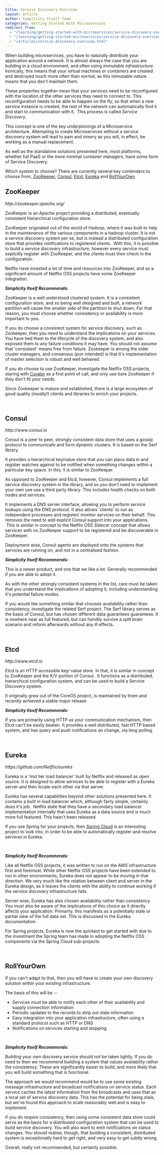 ```yaml
---
title: Service Discovery Overview
layout: article
author: Simplicity Itself Team
categories: Getting Started With Microservices
redirect_from: 
  - "/learning/getting-started-with-microservices/service-discovery-overview.html"
  - "/learning/getting-started-microservices/service-discovery-overview/index.html"
  - "/articles/service-discovery-overview.html"
---
```



When building microservices, you have to naturally distribute your application around a network. It is almost always the case that you are building in a cloud environment, and often using <em>immutable infrastructure</em>. Ironically, this means that your virtual machines or containers are created and destroyed much more often than normal, as this immutable nature means that you don't maintain them.

These properties together mean that your services need to be reconfigured with the location of the other services they need to connect to. This reconfiguration needs to be able to happen on the fly, so that when a new service instance is created, the rest of the network can automatically find it and start to communication with it.  This process is called <em>Service Discovery</em>.

This concept is one of the key underpinnings of a Microservice architecture. Attempting to create Microservices without a service discovery system will lead to pain and misery as you will, in effect, be working as a manual replacement.

As well as the standalone solutions presented here, most platforms, whether full PaaS or the more minimal container managers, have some form of Service Discovery.

Which system to choose?
<a name="zookeeper"></a>
There are currently several key contenders to choose from, <a href="#zookeeper">ZooKeeper</a>, <a href="#consul">Consul</a>, <a href="#etcd">Etcd</a>, <a href="#eureka">Eureka</a> and <a href="#rollown">RollYourOwn</a>
<h2>ZooKeeper</h2>
<em>http://zookeeper.apache.org/</em>

ZooKeeper is an Apache project providing a distributed, eventually consistent hierarchical configuration store.

ZooKeeper originated out of the world of Hadoop, where it was built to help in the maintenance of the various components in a hadoop cluster. It is not a service discovery system per se, but is instead a distributed configuration store that provides notifications to registered clients.  With this, it is possible to build a service discovery infrastructure, however every service must explicitly register with ZooKeeper, and the clients must then check in the configuration.

Netflix have invested a lot of time and resources into ZooKeeper, and so a significant amount of Netflix OSS projects have some ZooKeeper integration.

<strong><em>Simplicity Itself Recommends:</em></strong>

ZooKeeper is a well understood clustered system. It is a consistent configuration store, and so being well designed and built, a network partition will cause the smaller side of the partition to shut down. For that reason, you must choose whether consistency or availability is more important to you.

If you do choose a consistent system for service discovery, such as Zookeeper, then you need to understand the implications on your services. You have tied them to the lifecycle of the discovery system, and also exposed them to any failure conditions it may have. You should not assume that 'consistent' means free from failure. Zookeeper is among the older cluster managers, and consensus (pun intended) is that it's implementation of master selection is robust and well behaved.

<a name="consul"></a>
If you do choose to use ZooKeeper, investigate the Netflix OSS projects, staring with <a title="Curator" href="https://github.com/Netflix/curator" target="_blank">Curator</a> as a first point of call, and only use bare ZooKeeper if they don't fit your needs.

Since Zookeeper is mature and established, there is a large ecosystem of good quality (mostly!) clients and libraries to enrich your projects.

&nbsp;
<h2>Consul</h2>
<em>http://www.consul.io</em>



Consul is a peer to peer, strongly consistent data store that uses a gossip protocol to communicate and form dynamic clusters. It is based on the Serf library.

It provides a hierarchical key/value store that you can place data in and register watches against to be notified when something changes within a particular key space. In this, it is similar to ZooKeeper.

As opposed to ZooKeeper and Etcd, however, Consul implements a full service discovery system in the library, and so you don't need to implement your own use use a third party library. This includes health checks on both nodes and services.

It implements a DNS server interface, allowing you to perform service lookups using the DNS protocol. It also allows 'clients' to run as independent processes and register/ monitor services on their behalf. This removes the need to add explicit Consul support into your applications.  This is similar in concept to the Netflix OSS <em>Sidecar</em> concept that allows services with no ZooKeeper support to be registered and be discoverable in ZooKeeper.

Deployment wise, Consul agents are deployed onto the systems that services are running on, and not in a centralised fashion.

<strong><em>Simplicity Itself Recommends:</em></strong>

This is a newer product, and one that we like a lot. Generally recommended if you are able to adopt it.

As with the other strongly consistent systems in the list, care must be taken that you understand the implications of adopting it, including understanding it's potential failure modes.

<a name="etcd"></a>
If you would like something similar that chooses availability rather than consistency, investigate the related Serf project. The Serf library serves as the basis of Consul, but has chosen different data guarantees guarantees. It is nowhere near as full featured, but can handily survive a split brain scenario and reform afterwards without any ill effects.

&nbsp;
<h2>Etcd</h2>
<em>http://www.etcd.io</em>

Etcd is an HTTP accessible key/ value store. In that, it is similar in concept to ZooKeeper and the K/V portion of Consul.  It functions as a distributed, hierarchical configuration system, and can be used to build a Service Discovery system.

It originally grew out of the CoreOS project, is maintained by them and recently achieved a stable major release

<strong><em>Simplicity Itself Recommends:</em></strong>

<a name="eureka"></a>
If you are primarily using HTTP as your communication mechanism, then Etcd can't be easily beaten. It provides a well distributed, fast HTTP based system, and has query and push notifications on change, via long polling.

&nbsp;
<h2>Eureka</h2>
<em>https://github.com/Netflix/eureka</em>

Eureka is a 'mid tier load balancer' built by Netflix and released as open source. It is designed to allow services to be able to register with a Eureka server and then locate each other via that server.

Eureka has several capabilities beyond other solutions presented here. It contains a built in load balancer which, although fairly simple, certainly does it's job.  Netflix state that they have a secondary load balancer implementation internally that uses Eureka as a data source and is much more full featured. This hasn't been released.

If you use Spring for your projects, then <a href="http://projects.spring.io/spring-cloud/">Spring Cloud</a> is an interesting project to look into, in order to be able to automatically register and resolve services in Eureka.

&nbsp;

<strong><em>Simplicity Itself Recommends:</em></strong>

Like all Netflix OSS projects, it was written to run on the AWS infrastructure first and foremost. While other Netflix OSS projects have been extended to run in other environments, Eureka does not appear to be moving in that direction.
<a name="rollown"></a>
We very much like the relation between client and server in the Eureka design, as it leaves the clients with the ability to continue working if the service discovery infrastructure fails.

Server wise, Eureka has also chosen availability rather than consistency. You must also be aware of the implications of this choice as it directly affects your application. Primarily, this manifests as a potentially stale or partial view of the full data set. This is discussed in the Eureka documentation.

For Spring projects, Eureka is now the quickest to get started with due to the investment the Spring team has made in adopting the Netflix OSS components via the Spring Cloud sub-projects.

&nbsp;
<h2>RollYourOwn</h2>

If you can't adapt to that, then you will have to create your own discovery solution within your existing infrastructure.

The basis of this will be :-
<ul>
	<li>Services must be able to notify each other of their availability and supply connection information</li>
	<li>Periodic updates to the records to strip out stale information</li>
	<li>Easy integration into your application infrastructure, often using a standard protocol such as HTTP or DNS</li>
	<li>Notifications on services starting and stopping.</li>
</ul>
&nbsp;

<strong><em>Simplicity Itself Recommends:</em></strong>

Building your own discovery service should not be taken lightly. If you do need to then we recommend building a system that values availability rather the consistency. These are significantly easier to build, and more likely that you will build something that is functional.

The approach we would recommend would be to use some existing message infrastructure and broadcast notifications on service status. Each service caches the latest information from the broadcasts and uses that as a local set of service discovery data. This has the potential for being stale, but we've found this approach to scale reasonably well and is easy to implement.

If you do require consistency, then using some consistent data store could serve as the basis for a distributed configuration system that can be used to build service discovery. You will also want to emit notifications on status changes. You should realise, though, that building a consistent, distributed system is exceptionally hard to get right, and very easy to get subtly wrong.

Overall, really not recommended, but certainly possible.
